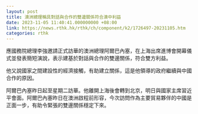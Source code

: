 ```yaml
---
layout: post
title: 澳洲總理稱具對話與合作的雙邊關係符合澳中利益
date: 2023-11-05 11:40:41.000000000 +08:00
link: https://news.rthk.hk/rthk/ch/component/k2/1726497-20231105.htm
categories: rthk
---
```


應國務院總理李強邀請正式訪華的澳洲總理阿爾巴內塞，在上海出席進博會開幕儀式並發表簡短演說，表示建基於對話與合作的雙邊關係，符合雙方利益。

他又說國家之間建設性的經濟接觸，有助建立關係，這是他領導的政府繼續與中國合作的原因。

阿爾巴內塞昨日起至星期二訪華。他離開上海後會轉到北京，明日與國家主席習近平會面。阿爾巴內塞昨日在澳洲啟程前形容，今次訪問作為主要貿易夥伴的中國是正面一步，有助令緊張的雙邊關係穩定下來。
